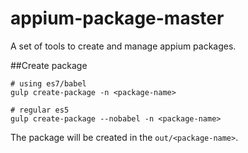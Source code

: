 appium-package-master
===================

A set of tools to create and manage appium packages.

##Create package

```
# using es7/babel
gulp create-package -n <package-name>

# regular es5
gulp create-package --nobabel -n <package-name>
```

The package will be created in the `out/<package-name>`.

